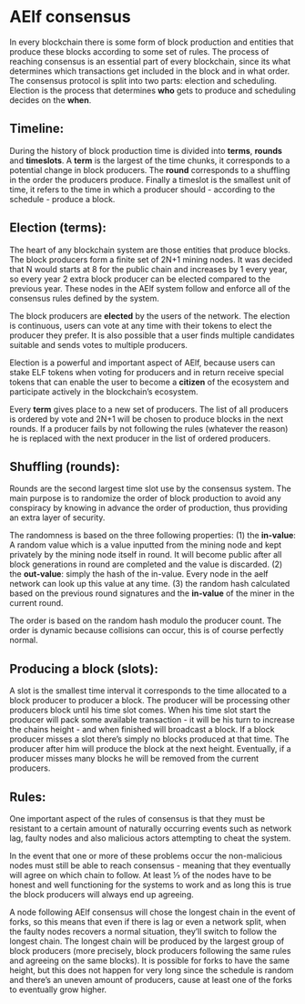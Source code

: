 # AElf consensus

In every blockchain there is some form of block production and entities that produce these blocks according to some set of rules. The process of reaching consensus is an essential part of every blockchain, since its what determines which transactions get included in the block and in what order. The consensus protocol is split into two parts: election and scheduling. Election is the process that determines **who** gets to produce and scheduling decides on the **when**.

## Timeline:

During the history of block production time is divided into **terms**, **rounds** and **timeslots**. A **term** is the largest of the time chunks, it corresponds to a potential change in block producers. The **round** corresponds to a shuffling in the order the producers produce. Finally a timeslot is the smallest unit of time, it refers to the time in which a producer should - according to the schedule - produce a block.

## Election \(terms\):

The heart of any blockchain system are those entities that produce blocks. The block producers form a finite set of 2N+1 mining nodes. It was decided that N would starts at 8 for the public chain and increases by 1 every year, so every year 2 extra block producer can be elected compared to the previous year. These nodes in the AElf system follow and enforce all of the consensus rules defined by the system.

The block producers are **elected** by the users of the network. The election is continuous, users can vote at any time with their tokens to elect the producer they prefer. It is also possible that a user finds multiple candidates suitable and sends votes to multiple producers.

Election is a powerful and important aspect of AElf, because users can stake ELF tokens when voting for producers and in return receive special tokens that can enable the user to become a **citizen** of the ecosystem and participate actively in the blockchain’s ecosystem.

Every **term** gives place to a new set of producers. The list of all producers is ordered by vote and 2N+1 will be chosen to produce blocks in the next rounds. If a producer fails by not following the rules \(whatever the reason\) he is replaced with the next producer in the list of ordered producers.

## Shuffling \(rounds\):

Rounds are the second largest time slot use by the consensus system. The main purpose is to randomize the order of block production to avoid any conspiracy by knowing in advance the order of production, thus providing an extra layer of security.

The randomness is based on the three following properties: \(1\) the **in-value**: A random value which is a value inputted from the mining node and kept privately by the mining node itself in round. It will become public after all block generations in round are completed and the value is discarded. \(2\) the **out-value**: simply the hash of the in-value. Every node in the aelf network can look up this value at any time. \(3\) the random hash calculated based on the previous round signatures and the **in-value** of the miner in the current round.

The order is based on the random hash modulo the producer count. The order is dynamic because collisions can occur, this is of course perfectly normal.

## Producing a block \(slots\):

A slot is the smallest time interval it corresponds to the time allocated to a block producer to producer a block. The producer will be processing other producers block until his time slot comes. When his time slot start the producer will pack some available transaction - it will be his turn to increase the chains height - and when finished will broadcast a block. If a block producer misses a slot there’s simply no blocks produced at that time. The producer after him will produce the block at the next height. Eventually, if a producer misses many blocks he will be removed from the current producers.

## Rules:

One important aspect of the rules of consensus is that they must be resistant to a certain amount of naturally occurring events such as network lag, faulty nodes and also malicious actors attempting to cheat the system.

In the event that one or more of these problems occur the non-malicious nodes must still be able to reach consensus - meaning that they eventually will agree on which chain to follow. At least ⅓ of the nodes have to be honest and well functioning for the systems to work and as long this is true the block producers will always end up agreeing.

A node following AElf consensus will chose the longest chain in the event of forks, so this means that even if there is lag or even a network split, when the faulty nodes recovers a normal situation, they’ll switch to follow the longest chain. The longest chain will be produced by the largest group of block producers \(more precisely, block producers following the same rules and agreeing on the same blocks\). It is possible for forks to have the same height, but this does not happen for very long since the schedule is random and there’s an uneven amount of producers, cause at least one of the forks to eventually grow higher.

